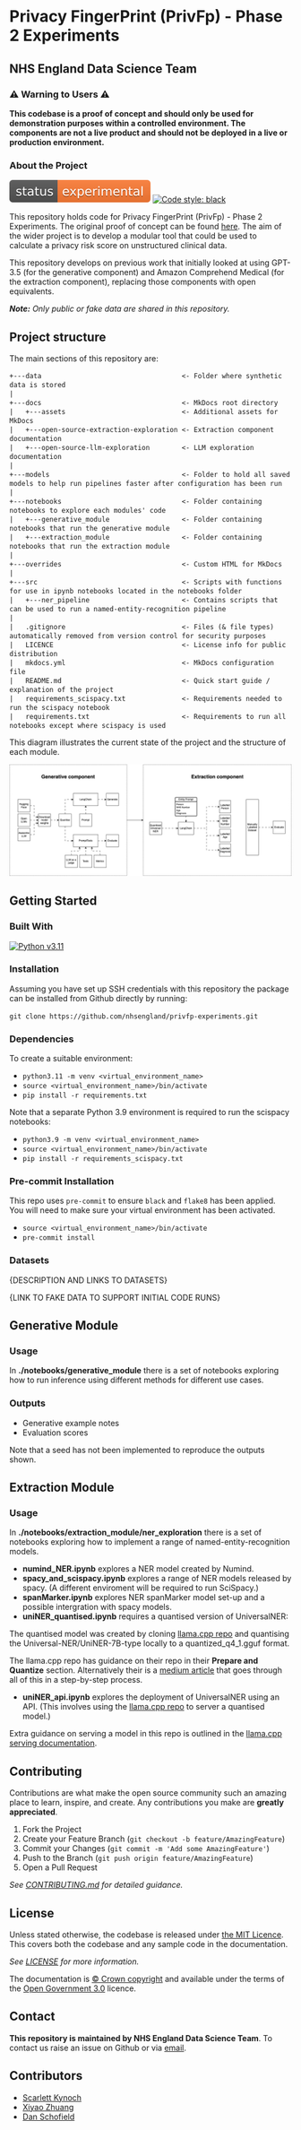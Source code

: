 # Privacy FingerPrint (PrivFp) - Phase 2 Experiments
## NHS England Data Science Team

### :warning: Warning to Users :warning:

**This codebase is a proof of concept and should only be used for demonstration purposes within a controlled environment. The components are not a live product and should not be deployed in a live or production environment.**

### About the Project

[![status: experimental](https://github.com/GIScience/badges/raw/master/status/experimental.svg)](https://github.com/GIScience/badges#experimental)
[![Code style: black](https://img.shields.io/badge/code%20style-black-000000.svg)](https://github.com/psf/black)

This repository holds code for Privacy FingerPrint (PrivFp) - Phase 2 Experiments. The original proof of concept can be found [here](https://github.com/nhsengland/privfp-poc). The aim of the wider project is to develop a modular tool that could be used to calculate a privacy risk score on unstructured clinical data.

This repository develops on previous work that initially looked at using GPT-3.5 (for the generative component) and Amazon Comprehend Medical (for the extraction component), replacing those components with open equivalents.

_**Note:** Only public or fake data are shared in this repository._

## Project structure

The main sections of this repository are:

```text
+---data                                   <- Folder where synthetic data is stored
|
+---docs                                   <- MkDocs root directory
|   +---assets                             <- Additional assets for MkDocs
|   +---open-source-extraction-exploration <- Extraction component documentation
|   +---open-source-llm-exploration        <- LLM exploration documentation
|
+---models                                 <- Folder to hold all saved models to help run pipelines faster after configuration has been run
|
+---notebooks                              <- Folder containing notebooks to explore each modules' code
|   +---generative_module                  <- Folder containing notebooks that run the generative module
|   +---extraction_module                  <- Folder containing notebooks that run the extraction module
|
+---overrides                              <- Custom HTML for MkDocs
|
+---src                                    <- Scripts with functions for use in ipynb notebooks located in the notebooks folder
|   +---ner_pipeline                       <- Contains scripts that can be used to run a named-entity-recognition pipeline
|
|   .gitignore                             <- Files (& file types) automatically removed from version control for security purposes
|   LICENCE                                <- License info for public distribution
|   mkdocs.yml                             <- MkDocs configuration file
|   README.md                              <- Quick start guide / explanation of the project
|   requirements_scispacy.txt              <- Requirements needed to run the scispacy notebook
|   requirements.txt                       <- Requirements to run all notebooks except where scispacy is used
```

This diagram illustrates the current state of the project and the structure of each module.

![Project Diagram](docs/assets/images/privfp_diagram.png)

## Getting Started

### Built With

[![Python v3.11](https://img.shields.io/badge/python-v3.11-blue.svg)](https://www.python.org/downloads/release/python-3110/)

### Installation

Assuming you have set up SSH credentials with this repository the package can be installed from Github directly by running:

`git clone https://github.com/nhsengland/privfp-experiments.git`

### Dependencies

To create a suitable environment:

- `python3.11 -m venv <virtual_environment_name>`
- `source <virtual_environment_name>/bin/activate`
- `pip install -r requirements.txt`

Note that a separate Python 3.9 environment is required to run the scispacy notebooks:

- `python3.9 -m venv <virtual_environment_name>`
- `source <virtual_environment_name>/bin/activate`
- `pip install -r requirements_scispacy.txt`

### Pre-commit Installation

This repo uses `pre-commit` to ensure `black` and `flake8` has been applied. You will need to make sure your virtual environment has been activated.

- `source <virtual_environment_name>/bin/activate`
- `pre-commit install`


### Datasets

{DESCRIPTION AND LINKS TO DATASETS}

{LINK TO FAKE DATA TO SUPPORT INITIAL CODE RUNS}

## Generative Module

### Usage

In **./notebooks/generative_module** there is a set of notebooks exploring how to run inference using different methods for different use cases.

### Outputs

- Generative example notes
- Evaluation scores

Note that a seed has not been implemented to reproduce the outputs shown.

## Extraction Module

### Usage

In **./notebooks/extraction_module/ner_exploration** there is a set of notebooks exploring how to implement a range of named-entity-recognition models.

- **numind_NER.ipynb** explores a NER model created by Numind.
- **spacy_and_scispacy.ipynb** explores a range of NER models released by spacy. (A different enviroment will be required to run SciSpacy.)
- **spanMarker.ipynb** explores NER spanMarker model set-up and a possible intergration with spacy models.
- **uniNER_quantised.ipynb** requires a quantised version of UniversalNER:

The quantised model was created by cloning [llama.cpp repo](https://github.com/ggerganov/llama.cpp) and quantising the Universal-NER/UniNER-7B-type locally to a quantized_q4_1.gguf format.

The llama.cpp repo has guidance on their repo in their **Prepare and Quantize** section. Alternatively their is a [medium article](https://medium.com/vendi-ai/efficiently-run-your-fine-tuned-llm-locally-using-llama-cpp-66e2a7c51300) that goes through all of this in a step-by-step process.

- **uniNER_api.ipynb** explores the deployment of UniversalNER using an API. (This involves using the [llama.cpp repo](https://github.com/ggerganov/llama.cpp) to server a quantised model.)

Extra guidance on serving a model in this repo is outlined in the [llama.cpp serving documentation](https://github.com/ggerganov/llama.cpp/blob/master/examples/server/README.md).

## Contributing

Contributions are what make the open source community such an amazing place to learn, inspire, and create. Any contributions you make are **greatly appreciated**.

1. Fork the Project
2. Create your Feature Branch (`git checkout -b feature/AmazingFeature`)
3. Commit your Changes (`git commit -m 'Add some AmazingFeature'`)
4. Push to the Branch (`git push origin feature/AmazingFeature`)
5. Open a Pull Request

_See [CONTRIBUTING.md](./CONTRIBUTING.md) for detailed guidance._

## License

Unless stated otherwise, the codebase is released under [the MIT Licence][mit].
This covers both the codebase and any sample code in the documentation.

_See [LICENSE](./LICENSE) for more information._

The documentation is [© Crown copyright][copyright] and available under the terms
of the [Open Government 3.0][ogl] licence.

[mit]: LICENCE
[copyright]: http://www.nationalarchives.gov.uk/information-management/re-using-public-sector-information/uk-government-licensing-framework/crown-copyright/
[ogl]: http://www.nationalarchives.gov.uk/doc/open-government-licence/version/3/

## Contact

**This repository is maintained by NHS England Data Science Team**.
To contact us raise an issue on Github or via [email](mailto:datascience@nhs.net).

## Contributors

- [Scarlett Kynoch](https://github.com/scarlett-k-nhs)
- [Xiyao Zhuang](https://github.com/xiyaozhuang)
- [Dan Schofield](https://github.com/danjscho)
